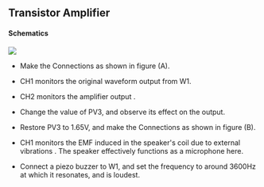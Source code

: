 Transistor Amplifier
---

#### Schematics

![](https://github.com/fossasia/pslab-experiments/blob/master/images/schematics/transistor-amp.svg)

* Make the Connections as shown in figure (A).
* CH1 monitors the original waveform output from W1.
* CH2 monitors the amplifier output .
* Change the value of PV3, and observe its effect on the output.

* Restore PV3 to 1.65V, and make the Connections as shown in figure (B).
* CH1 monitors the EMF induced in the speaker's coil due to external vibrations . The speaker effectively functions as a microphone here.
* Connect a piezo buzzer to W1, and set the frequency to around 3600Hz at which it resonates, and is loudest.
